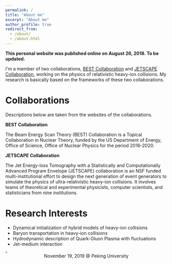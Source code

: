 ```yaml
---
permalink: /
title: "About me"
excerpt: "About me"
author_profile: true
redirect_from: 
  - /about/
  - /about.html
---
```


**This personal website was published online on August 26, 2018. To be updated.**

I'm a member of two collaborations, [BEST Collaboration](https://www.bnl.gov/physics/best/) and [JETSCAPE Collaboration](http://jetscape.wayne.edu/), working on the physics of relativistic heavy-ion collisions. My research is basically based on the frameworks of these two collaborations. 

Collaborations
======

Descriptions below are taken from the websites of the collaborations.

**BEST Collaboration**

The Beam Energy Scan Theory (BEST) Collaboration is a Topical Collaboration in Nuclear Theory, funded by the US Department of Energy, Office of Science, Office of Nuclear Physics for the period 2016-2020.


**JETSCAPE Collaboration**

The Jet Energy-loss Tomography with a Statistically and Computationally Advanced Program Envelope (JETSCAPE) collaboration is an NSF funded multi-institutional effort to design the next generation of event generators to simulate the physics of ultra-relativistic heavy-ion collisions. It involves teams of theoretical and experimental physicists, computer scientists, and statisticians from nine institutions.


Research Interests
======
* Dynamical initialization of hybrid models of heavy-ion collisions
* Baryon transportation in heavy-ion collisions
* Hydrodynamic description of Quark-Gluon Plasma with fluctuations
* Jet-medium interaction



<img src="/Users/Lipei/Documents/GitHub/lipeidu.github.io/images/Du_talk.JPG" style="zoom:40%;" />

<center>November 19, 2019 @ Peking University</center>



